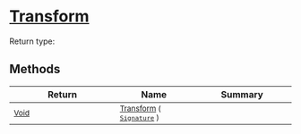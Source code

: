 # [Transform](./AddVector-100663609.md)


Return type:
## Methods

| Return | Name | Summary | 
| --- | --- | --- | 
| <sub>[Void](https://docs.microsoft.com/en-us/dotnet/api/System.Void)</sub><img width=200/>| <sub>[Transform](./AddVector-100663609.md) ( [`Signature`](./../../Signature.md) )</sub>| <sub></sub><img width=200/>| <br>



